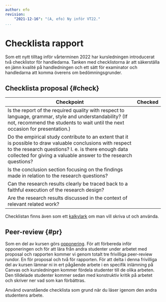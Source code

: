 ```yaml
---
author: efo
revision:
    "2021-12-16": "(A, efo) Ny inför VT22."
...
```

Checklista rapport
=======================

Som ett nytt tilltag inför vårterminen 2022 har kursledningen introducerat två checklistor för handledarna. Tanken med checklistorna är att säkerställa en jämn kvalité på handledningen och ett sätt för examinator och handledarna att komma överens om bedömningsgrunder.



Checklista proposal {#check}
-----------------------

| Checkpoint   | Checked |
|------------------|------------------------------|
| Is the report of the required quality with respect to language, grammar, style and understandability? (If not, recommend the students to wait until the next occasion for presentation.)  |             |
| Do the empirical study contribute to an extent that it is possible to draw valuable conclusions with respect to the research questions? I. e. is there enough data collected for giving a valuable answer to the research questions? |              |
| Is the conclusion section focusing on the findings made in relation to the research questions? |              |
| Can the research results clearly be traced back to a faithful execution of the research design? |              |
| Are the research results discussed in the context of relevant related work? |              |

Checklistan finns även som ett [kalkylark](https://docs.google.com/spreadsheets/d/1fwYic2qf9tusRtvypZ2Bte8hJaWVFLBbYzhFmzLDP1g/edit?usp=sharing) om man vill skriva ut och använda.



Peer-review {#pr}
-----------------------

Som en del av kursen görs [opponering](opponering). För att förbereda inför opponeringen och för att lära från andra studenter under arbetet med proposal och rapporten kommer vi genom totalt tre frivilliga peer-review rundor. En för proposal och två för rapporten. För att delta i denna frivilliga del av kursen lämnar ni in ert pågående arbete i en specifik inlämning på Canvas och kursledningen kommer fördela studenter till de olika arbeten. Den tilldelade studenter kommer sedan med konstruktiv kritik på arbetet och skriver ner vad som kan förbättras.

Använd ovanstående checklista som grund när du läser igenom den andra studentens arbete.
